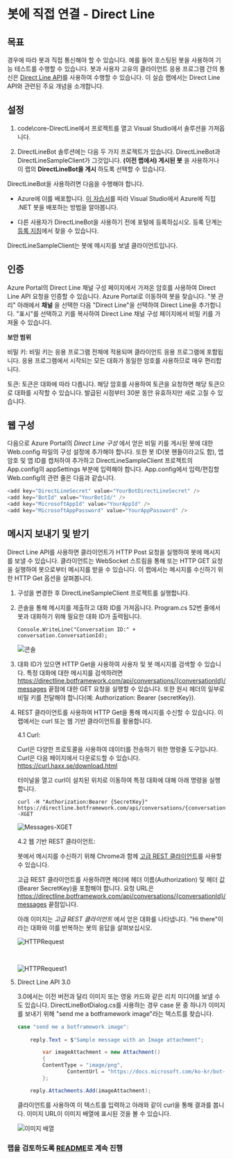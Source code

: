 ﻿# 봇에 직접 연결 - Direct Line

## 목표

경우에 따라 봇과 직접 통신해야 할 수 있습니다. 예를 들어 호스팅된 봇을 사용하여 기능 테스트를 수행할 수 있습니다. 봇과 사용자 고유의 클라이언트 응용 프로그램 간의 통신은 [Direct Line API](https://docs.microsoft.com/ko-kr/bot-framework/rest-api/bot-framework-rest-direct-line-3-0-concepts)를 사용하여 수행할 수 있습니다. 이 실습 랩에서는 Direct Line API와 관련된 주요 개념을 소개합니다.

## 설정

1. code\core-DirectLine에서 프로젝트를 열고 Visual Studio에서 솔루션을 가져옵니다.

2. DirectLineBot 솔루션에는 다음 두 가지 프로젝트가 있습니다. DirectLineBot과 DirectLineSampleClient가 그것입니다. **(이전 랩에서) 게시된 봇** 을 사용하거나 이 랩의 **DirectLineBot을 게시** 하도록 선택할 수 있습니다.

DirectLineBot을 사용하려면 다음을 수행해야 합니다.

- Azure에 이를 배포합니다. [이 자습서](https://docs.microsoft.com/ko-kr/bot-framework/deploy-dotnet-bot-visual-studio)를 따라 Visual Studio에서 Azure에 직접 .NET 봇을 배포하는 방법을 알아봅니다.

- 다른 사용자가 DirectLineBot을 사용하기 전에 포털에 등록하십시오. 등록 단계는 [등록 지침](https://docs.microsoft.com/ko-kr/bot-framework/portal-register-bot)에서 찾을 수 있습니다.


DirectLineSampleClient는 봇에 메시지를 보낼 클라이언트입니다.

## 인증

Azure Portal의 Direct Line 채널 구성 페이지에서 가져온 암호를 사용하여 Direct Line API 요청을 인증할 수 있습니다. Azure Portal로 이동하여 봇을 찾습니다. "봇 관리" 아래에서 **채널** 을 선택한 다음 "Direct Line"을 선택하여 Direct Line을 추가합니다. "표시"를 선택하고 키를 복사하여 Direct Line 채널 구성 페이지에서 비밀 키를 가져올 수 있습니다.


**보안 범위**

비밀 키: 비밀 키는 응용 프로그램 전체에 적용되며 클라이언트 응용 프로그램에 포함됩니다. 응용 프로그램에서 시작되는 모든 대화가 동일한 암호를 사용하므로 매우 편리합니다.

토큰: 토큰은 대화에 따라 다릅니다. 해당 암호를 사용하여 토큰을 요청하면 해당 토큰으로 대화를 시작할 수 있습니다. 발급된 시점부터 30분 동안 유효하지만 새로 고칠 수 있습니다.

## 웹 구성

다음으로 Azure Portal의 *Direct Line 구성* 에서 얻은 비밀 키를 게시된 봇에 대한 Web.config 파일의 구성 설정에 추가해야 합니다. 또한 봇 ID(봇 핸들이라고도 함), 앱 암호 및 앱 ID를 캡처하여 추가하고 DirectLineSampleClient 프로젝트의 App.config의 appSettings 부분에 입력해야 합니다. App.config에서 입력/편집할 Web.config의 관련 줄은 다음과 같습니다.

```csharp
<add key="DirectLineSecret" value="YourBotDirectLineSecret" />
<add key="BotId" value="YourBotId/" />
<add key="MicrosoftAppId" value="YourAppId" />
<add key="MicrosoftAppPassword" value="YourAppPassword" />
```

## 메시지 보내기 및 받기

Direct Line API를 사용하면 클라이언트가 HTTP Post 요청을 실행하여 봇에 메시지를 보낼 수 있습니다. 클라이언트는 WebSocket 스트림을 통해 또는 HTTP GET 요청을 실행하여 봇으로부터 메시지를 받을 수 있습니다. 이 랩에서는 메시지를 수신하기 위한 HTTP Get 옵션을 살펴봅니다.

1.	구성을 변경한 후 DirectLineSampleClient 프로젝트를 실행합니다.

2.	콘솔을 통해 메시지를 제출하고 대화 ID를 가져옵니다. Program.cs 52번 줄에서 봇과 대화하기 위해 필요한 대화 ID가 출력됩니다.

	````Console.WriteLine("Conversation ID:" + conversation.ConversationId);````

	![콘솔](images/Console.png)

3.	대화 ID가 있으면 HTTP Get을 사용하여 사용자 및 봇 메시지를 검색할 수 있습니다. 특정 대화에 대한 메시지를 검색하려면 https://directline.botframework.com/api/conversations/{conversationId}/messages 끝점에 대한 GET 요청을 실행할 수 있습니다. 또한 원시 헤더의 일부로 비밀 키를 전달해야 합니다(예: Authorization: Bearer {secretKey}).

4.	REST 클라이언트를 사용하여 HTTP Get을 통해 메시지를 수신할 수 있습니다. 이 랩에서는 curl 또는 웹 기반 클라이언트를 활용합니다.

	4.1 Curl:

	Curl은 다양한 프로토콜을 사용하여 데이터를 전송하기 위한 명령줄 도구입니다. Curl은 다음 페이지에서 다운로드할 수 있습니다. 	
	https://curl.haxx.se/download.html

	터미널을 열고 curl이 설치된 위치로 이동하여 특정 대화에 대해 아래 명령을 실행합니다.
		
	```
	curl -H "Authorization:Bearer {SecretKey}" https://directline.botframework.com/api/conversations/{conversationId}/messages -XGET
	```

	![Messages-XGET](images/Messages-XGET.png)


	4.2 웹 기반 REST 클라이언트:

	봇에서 메시지를 수신하기 위해 Chrome과 함께 [고급 REST 클라이언트](https://advancedrestclient.com/)를 사용할 수 있습니다. 
	
	고급 REST 클라이언트를 사용하려면 헤더에 헤더 이름(Authorization) 및 헤더 값(Bearer SecretKey)을 포함해야 합니다. 요청 URL은 https://directline.botframework.com/api/conversations/{conversationId}/messages 끝점입니다.
	
	아래 이미지는 *고급 REST 클라이언트* 에서 얻은 대화를 나타냅니다. "Hi there"이라는 대화와 이를 반복하는 봇의 응답을 살펴보십시오.

	![HTTPRequest](images/HTTPRequest.png)

	&nbsp;

	![HTTPRequest1](images/HTTPRequest_1.png)

5.	Direct Line API 3.0

	3.0에서는 이전 버전과 달리 이미지 또는 영웅 카드와 같은 리치 미디어를 보낼 수도 있습니다. DirectLineBotDialog.cs를 사용하는 경우 case 문 중 하나가 이미지를 보내기 위해 "send me a botframework image"라는 텍스트를 찾습니다.

	```c#
	case "send me a botframework image":
						
		reply.Text = $"Sample message with an Image attachment";

			var imageAttachment = new Attachment()
			{
			ContentType = "image/png",
					ContentUrl = "https://docs.microsoft.com/ko-kr/bot-framework/media/how-it-works/architecture-resize.png",
			};

		reply.Attachments.Add(imageAttachment);
	```

	클라이언트를 사용하여 이 텍스트를 입력하고 아래와 같이 curl을 통해 결과를 봅니다. 이미지 URL이 이미지 배열에 표시된 것을 볼 수 있습니다.

	![이미지 배열](images/ImagesArray.png)

	
 ### 랩을 검토하도록 [README](../0_README.md)로 계속 진행